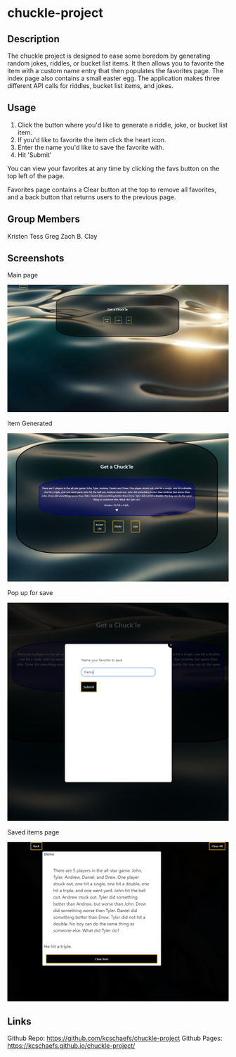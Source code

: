 # chuckle-project

## Description

The chuckle project is designed to ease some boredom by generating random jokes, riddles, or bucket list items. It then allows you to favorite the item with a custom name entry that then populates the favorites page. The index page also contains a small easter egg. The application makes three different API calls for riddles, bucket list items, and jokes. 

## Usage

1. Click the button where you'd like to generate a riddle, joke, or bucket list item.
2. If you'd like to favorite the item click the heart icon.
3. Enter the name you'd like to save the favorite with.
4. Hit 'Submit'

You can view your favorites at any time by clicking the favs button on the top left of the page. 

Favorites page contains a Clear button at the top to remove all favorites, and a back button that returns users to the previous page. 


## Group Members

Kristen
Tess
Greg
Zach B.
Clay

## Screenshots

Main page

![ ](https://raw.githubusercontent.com/kcschaefs/chuckle-project/treadme/assets/images/Capture.PNG)

Item Generated


![ ](https://raw.githubusercontent.com/kcschaefs/chuckle-project/treadme/assets/images/Capture2.PNG)

Pop up for save


![ ](https://raw.githubusercontent.com/kcschaefs/chuckle-project/treadme/assets/images/Capture3.PNG)

Saved items page


![ ](https://raw.githubusercontent.com/kcschaefs/chuckle-project/treadme/assets/images/Capture4.PNG)

## Links

Github Repo: https://github.com/kcschaefs/chuckle-project
Github Pages: https://kcschaefs.github.io/chuckle-project/
